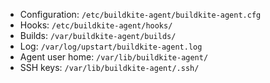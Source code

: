 * Configuration: `/etc/buildkite-agent/buildkite-agent.cfg`
* Hooks: `/etc/buildkite-agent/hooks/`
* Builds: `/var/buildkite-agent/builds/`
* Log: `/var/log/upstart/buildkite-agent.log`
* Agent user home: `/var/lib/buildkite-agent/`
* SSH keys: `/var/lib/buildkite-agent/.ssh/`
